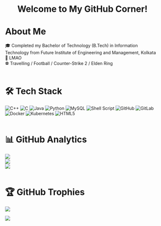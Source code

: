 <h1 align="center">Welcome to My GitHub Corner!</h1>

# About Me
🎓  Completed my Bachelor of Technology (B.Tech) in Information Technology from Future Institute of Engineering and Management, Kolkata<br>
🌱  LMAO<br>
⚽  Travelling / Football / Counter-Strike 2 / Elden Ring<br>
<br>


# 🛠 Tech Stack
![C++](https://img.shields.io/badge/c++-%2300599C.svg?style=for-the-badge&logo=c%2B%2B&logoColor=white) ![C](https://img.shields.io/badge/c-%2300599C.svg?style=for-the-badge&logo=c&logoColor=white) ![Java](https://img.shields.io/badge/java-%23ED8B00.svg?style=for-the-badge&logo=openjdk&logoColor=white) ![Python](https://img.shields.io/badge/python-3670A0?style=for-the-badge&logo=python&logoColor=ffdd54) ![MySQL](https://img.shields.io/badge/mysql-4479A1.svg?style=for-the-badge&logo=mysql&logoColor=white) ![Shell Script](https://img.shields.io/badge/shell_script-%23121011.svg?style=for-the-badge&logo=gnu-bash&logoColor=white) ![GitHub](https://img.shields.io/badge/github-%23121011.svg?style=for-the-badge&logo=github&logoColor=white) ![GitLab](https://img.shields.io/badge/gitlab-%23181717.svg?style=for-the-badge&logo=gitlab&logoColor=white) ![Docker](https://img.shields.io/badge/docker-%230db7ed.svg?style=for-the-badge&logo=docker&logoColor=white) ![Kubernetes](https://img.shields.io/badge/kubernetes-%23326ce5.svg?style=for-the-badge&logo=kubernetes&logoColor=white) ![HTML5](https://img.shields.io/badge/html5-%23E34F26.svg?style=for-the-badge&logo=html5&logoColor=white) 
<br><br>

# 📊 GitHub Analytics
![](https://github-readme-stats.vercel.app/api?username=Domain3xpansion&theme=onedark&show_icons=true&hide_border=true&count_private=true)<br/>
![](https://github-readme-streak-stats.herokuapp.com/?user=Domain3xpansion&theme=onedark&hide_border=true)<br/>
![](https://github-readme-stats.vercel.app/api/top-langs/?username=Domain3xpansion&theme=onedark&show_icons=true&hide_border=true&layout=compact)<br><br>

# 🏆 GitHub Trophies
![](https://github-profile-trophy.vercel.app/?username=Domain3xpansion&theme=radical&no-frame=false&no-bg=true&margin-w=4)

![](https://hit.yhype.me/github/profile?user_id=85241561)
